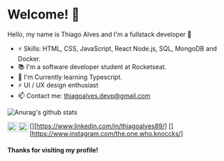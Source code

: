 # Welcome! 👋


Hello, my name is Thiago Alves and I'm a fullstack developer 🚀

 - ⚡ Skills: HTML, CSS, JavaScript, React Node.js, SQL, MongoDB and Docker.
 - 📚 I'm a software developer student at Rocketseat.
 - 🌱 I'm Currently learning Typescript.
 - ⚡ UI / UX design enthusiast
 - 📫 Contact me: thiagoalves.devp@gmail.com
 
 

 
 ![Anurag's github stats](https://github-readme-stats.vercel.app/api?username=the-one-who-knoccks&show_icons=true&theme=cobalt)
 
 


[<img align="left" alt="the-one-who-knoccks | LinkedIn" width="22px" src="https://cdn.jsdelivr.net/npm/simple-icons@v3/icons/linkedin.svg" />][https://www.linkedin.com/in/thiagoalves89/]
[<img align="left" alt="the-one-who-knoccks | Instagram" width="22px" src="https://cdn.jsdelivr.net/npm/simple-icons@v3/icons/instagram.svg" />][https://www.instagram.com/the.one.who.knoccks/]

#### Thanks for visiting my profile!  

